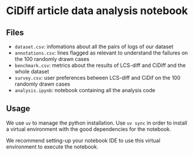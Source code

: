 # CiDiff article data analysis notebook

## Files

* `dataset.csv`: infomations about all the pairs of logs of our dataset
* `annotations.csv`: lines flagged as relevant to understand the failures on the 100 randomly drawn cases
* `benchmark.csv`: metrics about the results of LCS-diff and CiDiff and the whole dataset
* `survey.csv`: user preferences between LCS-diff and CiDif on the 100 randomly drawn cases
* `analysis.ipynb`: notebook containing all the analysis code

## Usage

We use `uv` to manage the python installation. Use `uv sync` in order to install a virtual environment with the good dependencies for the notebook.

We recommend setting-up your notebook IDE to use this virtual environment to execute the notebook.